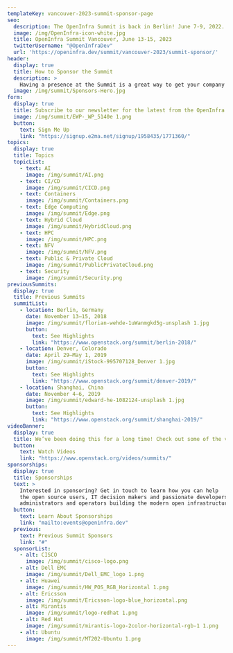 ```yaml
---
templateKey: vancouver-2023-summit-sponsor-page
seo:
  description: The OpenInfra Summit is back in Berlin! June 7-9, 2022. Collaborate directly with the people building and running open source infrastructure using OpenStack, Kubernetes and 30+ other technologies.
  image: /img/OpenInfra-icon-white.jpg
  title: OpenInfra Summit Vancouver, June 13-15, 2023
  twitterUsername: "@OpenInfraDev"
  url: 'https://openinfra.dev/summit/vancouver-2023/summit-sponsor/'
header:
  display: true
  title: How to Sponsor the Summit
  description: >
    Having a presence at the Summit is a great way to get your company in front of the OpenInfra community. Learn how to sponsor the Summit in just 3 steps.
  image: /img/summit/Sponsors-Hero.jpg
form:
  display: true
  title: Subscribe to our newsletter for the latest from the OpenInfra Foundation.
  image: /img/summit/EWP-_WP_5140e 1.png
  button:
    text: Sign Me Up
    link: "https://signup.e2ma.net/signup/1958435/1771360/"
topics:
  display: true
  title: Topics
  topicList:
    - text: AI
      image: /img/summit/AI.png
    - text: CI/CD
      image: /img/summit/CICD.png
    - text: Containers
      image: /img/summit/Containers.png
    - text: Edge Computing
      image: /img/summit/Edge.png
    - text: Hybrid Cloud
      image: /img/summit/HybridCloud.png
    - text: HPC
      image: /img/summit/HPC.png
    - text: NFV
      image: /img/summit/NFV.png
    - text: Public & Private Cloud
      image: /img/summit/PublicPrivateCloud.png
    - text: Security
      image: /img/summit/Security.png
previousSummits:
  display: true
  title: Previous Summits
  summitList:
    - location: Berlin, Germany
      date: November 13–15, 2018
      image: /img/summit/florian-wehde-1uWanmgkd5g-unsplash 1.jpg
      button:
        text: See Highlights
        link: "https://www.openstack.org/summit/berlin-2018/"
    - location: Denver, Colorado
      date: April 29–May 1, 2019
      image: /img/summit/iStock-995707128_Denver 1.jpg
      button:
        text: See Highlights
        link: "https://www.openstack.org/summit/denver-2019/"
    - location: Shanghai, China
      date: November 4–6, 2019
      image: /img/summit/edward-he-1082124-unsplash 1.jpg
      button:
        text: See Highlights
        link: "https://www.openstack.org/summit/shanghai-2019/"
videoBanner:
  display: true
  title: We’ve been doing this for a long time! Check out some of the videos.
  button:
    text: Watch Videos
    link: "https://www.openstack.org/videos/summits/"
sponsorships:
  display: true
  title: Sponsorships
  text: >
    Interested in sponsoring? Get in touch to learn how you can help 
    the open source users, IT decision makers and passionate developers, 
    administrators and operators building the modern open infrastructure stack.
  button:
    text: Learn About Sponsorships
    link: "mailto:events@openinfra.dev"
  previous:
    text: Previous Summit Sponsors
    link: "#"
  sponsorList:
    - alt: CISCO
      image: /img/summit/cisco-logo.png
    - alt: Dell EMC
      image: /img/summit/Dell_EMC_logo 1.png
    - alt: Huawei
      image: /img/summit/HW_POS_RGB_Horizontal 1.png
    - alt: Ericsson
      image: /img/summit/Ericsson-logo-blue_horizontal.png
    - alt: Mirantis
      image: /img/summit/logo-redhat 1.png
    - alt: Red Hat
      image: /img/summit/mirantis-logo-2color-horizontal-rgb-1 1.png
    - alt: Ubuntu
      image: /img/summit/MT202-Ubuntu 1.png
---
```

